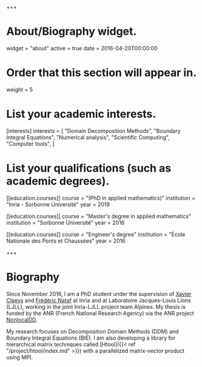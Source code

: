 +++
# About/Biography widget.
widget = "about"
active = true
date = 2016-04-20T00:00:00

# Order that this section will appear in.
weight = 5

# List your academic interests.
[interests]
  interests = [
    "Domain Decomposition Methods",
    "Boundary Integral Equations",
    "Numerical analysis",
    "Scientific Computing",
    "Computer tools",
  ]

# List your qualifications (such as academic degrees).
[[education.courses]]
  course = "(PhD in applied mathematics)"
  institution = "Inria - Sorbonne Université"
  year = 2019

[[education.courses]]
  course = "Master's degree in applied mathematics"
  institution = "Sorbonne Université"
  year = 2016

[[education.courses]]
  course = "Engineer's degree"
  institution = "École Nationale des Ponts et Chaussées"
  year = 2016

+++

# Biography

Since November 2016, I am a PhD student under the supervision of [Xavier Claeys](https://www.ljll.math.upmc.fr/~claeys/) and [Frédéric Nataf](https://www.ljll.math.upmc.fr/nataf/) at Inria and at Laboratoire Jacques-Louis Lions (LJLL), working in the joint Inria-LJLL project team Alpines. My thesis is funded by the ANR (French National Research Agency) via the ANR project [NonlocalDD](https://www.ljll.math.upmc.fr/~claeys/nonlocaldd/index.html).

My research focuses on Decomposition Domain Methods (DDM) and Boundary Integral Equations (BIE). I am also developing a library for hierarchical matrix techniques called [Htool]({{< ref "/project/htool/index.md" >}}) with a parallelized matrix-vector product using MPI.
